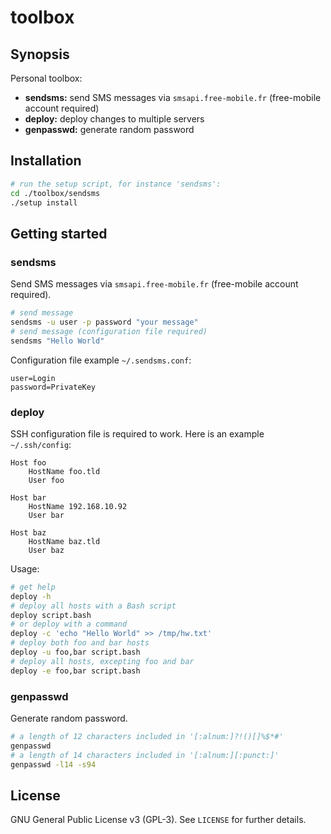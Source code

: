 # toolbox

## Synopsis

Personal toolbox:  

  - **sendsms:** send SMS messages via `smsapi.free-mobile.fr` (free-mobile account required)
  - **deploy:** deploy changes to multiple servers
  - **genpasswd:** generate random password

## Installation

```bash
# run the setup script, for instance 'sendsms':
cd ./toolbox/sendsms
./setup install
```

## Getting started

### sendsms

Send SMS messages via `smsapi.free-mobile.fr` (free-mobile account required).

```bash
# send message
sendsms -u user -p password "your message"
# send message (configuration file required)
sendsms "Hello World"
```

Configuration file example `~/.sendsms.conf`:  

```file
user=Login
password=PrivateKey
```

### deploy

SSH configuration file is required to work. Here is an example `~/.ssh/config`:  

```file
Host foo
    HostName foo.tld
    User foo

Host bar
    HostName 192.168.10.92
    User bar

Host baz
    HostName baz.tld
    User baz
```

Usage:  

```bash
# get help
deploy -h
# deploy all hosts with a Bash script
deploy script.bash
# or deploy with a command
deploy -c 'echo "Hello World" >> /tmp/hw.txt'
# deploy both foo and bar hosts
deploy -u foo,bar script.bash
# deploy all hosts, excepting foo and bar
deploy -e foo,bar script.bash
```

### genpasswd

Generate random password.  

```bash
# a length of 12 characters included in '[:alnum:]?!()[]%$*#'
genpasswd
# a length of 14 characters included in '[:alnum:][:punct:]'
genpasswd -l14 -s94
```

## License

GNU General Public License v3 (GPL-3). See `LICENSE` for further details.

